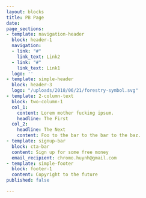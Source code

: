 ```yaml
---
layout: blocks
title: PB Page
date: 
page_sections:
- template: navigation-header
  block: header-1
  navigation:
  - link: "#"
    link_text: Link2
  - link: "#"
    link_text: Link1
  logo: ''
- template: simple-header
  block: header-3
  logo: "/uploads/2018/06/21/forestry-symbol.svg"
- template: 2-column-text
  block: two-column-1
  col_1:
    content: Lorem mother fucking ipsum.
    headline: The First
  col_2:
    headline: The Next
    content: Foo to the bar to the bar to the baz.
- template: signup-bar
  block: cta-bar
  content: Sign up for some free money
  email_recipient: chromo.huynh@gmail.com
- template: simple-footer
  block: footer-1
  content: Copyright to the future
published: false

---
```


